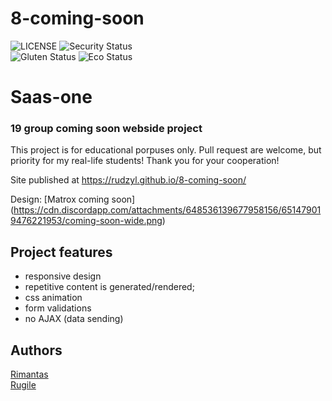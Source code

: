 # 8-coming-soon
 
![LICENSE](https://img.shields.io/badge/license-MIT-blue.svg?style=flat-square)
![Security Status](https://img.shields.io/security-headers?label=Security&url=https%3A%2F%2Fgithub.com&style=flat-square)<br>
![Gluten Status](https://img.shields.io/badge/Gluten-Free-green.svg)
![Eco Status](https://img.shields.io/badge/ECO-Friendly-green.svg)<br>


# Saas-one
### 19 group coming soon webside project

This project is for educational porpuses only. Pull request are welcome, but priority for my real-life students! Thank you for your cooperation!

Site published at https://rudzyl.github.io/8-coming-soon/

Design: [Matrox coming soon] (https://cdn.discordapp.com/attachments/648536139677958156/651479019476221953/coming-soon-wide.png)


## Project features
- responsive design
- repetitive content is generated/rendered;
- css animation
- form validations
- no AJAX (data sending)

## Authors
[Rimantas](https://github.com/belauzas)<br>
[Rugile](https://github.com/rudzyl)